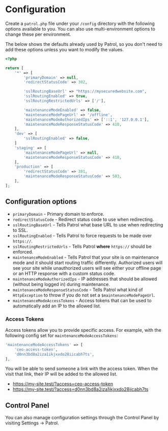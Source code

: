 # Configuration
Create a `patrol.php` file under your `/config` directory with the following options available to you. You can also use multi-environment options to change these per environment.

The below shows the defaults already used by Patrol, so you don't need to add these options unless you want to modify the values.

```php
<?php

return [
    '*' => [
        'primaryDomain' => null,
        'redirectStatusCode' => 302,

        'sslRoutingBaseUrl' => "https://mysecuredwebsite.com",
        'sslRoutingEnabled' => true,
        'sslRoutingRestrictedUrls' => ['/'],

        'maintenanceModeEnabled' => false,
        'maintenanceModePageUrl' => '/offline',
        'maintenanceModeAuthorizedIps' => ['::1', '127.0.0.1'],
        'maintenanceModeResponseStatusCode' => 410,
    ],
    'dev' => [
        'sslRoutingEnabled' => false,
    ]
    'staging' => [
        'maintenanceModePageUrl' => null,
        'maintenanceModeResponseStatusCode' => 410,
    ],
    'production' => [
        'redirectStatusCode' => 301,
        'maintenanceModeResponseStatusCode' => 503,
    ],
];
```

## Configuration options
- `primaryDomain` - Primary domain to enforce.
- `redirectStatusCode` - Redirect status code to use when redirecting.
- `sslRoutingBaseUrl` - Tells Patrol what base URL to use when redirecting to SSL.
- `sslRoutingEnabled` - Tells Patrol to force requests to be made over `https://`.
- `sslRoutingRestrictedUrls` - Tells Patrol **where** `https://` should be enforced.
- `maintenanceModeEnabled` - Tells Patrol that your site is on maintenance mode and it should start routing traffic differently. Authorized users will see your site while unauthorized users will see either your offline page or an HTTP response with a custom status code.
- `maintenanceModeAuthorizedIps` - IP addresses that should be allowed (without being logged in) during maintenance.
- `maintenanceModeResponseStatusCode` - Tells Patrol what kind of `HttpException` to throw if you do not set a `$maintenanceModePageUrl`.
- `maintenanceModeAccessTokens` - Access tokens that can be used to automatically add an IP to the allowed list.

### Access Tokens
Access tokens allow you to provide specific access. For example, with the following config set for `maintenanceModeAccessTokens`:

```php
'maintenanceModeAccessTokens' => [
    'ceo-access-token',
    'd0nn3bd8a2iza1ikjxxdo28iicabh7ts',
],
```

You will be able to send someone a link with the access token. When the visit that link, their IP will be added to the allowed list.
- https://my-site.test/?access=ceo-access-token
- https://my-site.test/?access=d0nn3bd8a2iza1ikjxxdo28iicabh7ts

## Control Panel
You can also manage configuration settings through the Control Panel by visiting Settings → Patrol.
